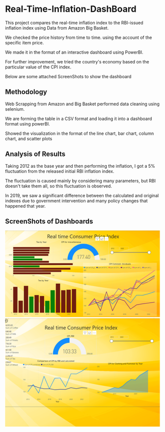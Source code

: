 # Real-Time-Inflation-DashBoard 
This project compares the real-time inflation index to the RBI-issued inflation index using Data from Amazon Big Basket.

We checked the price history from time to time. using the account of the specific item price.

We made it in the format of an interactive dashboard using PowerBI. 

For further improvement, we tried the country's economy based on the particular value of the CPI index. 

Below are some attached ScreenShots to show the dashboard

## Methodology 
Web Scrapping from Amazon and Big Basket performed data cleaning using selenium.

We are forming the table in a CSV format and loading it into a dashboard format using powerBI. 

Showed the visualization in the format of the line chart, bar chart, column chart, and scatter plots

## Analysis of Results
Taking 2012 as the base year and then performing the inflation, I got a 5% fluctuation from the released initial RBI inflation index.

The fluctuation is caused mainly by considering many parameters, but RBI doesn't take them all, so this fluctuation is observed. 

In 2019, we saw a significant difference between the calculated and original indexes due to government intervention and many policy changes that happened that year. 


## ScreenShots of Dashboards
![Alt Text](https://github.com/vageesh1/Real-Time-Inflation-DashBoard/blob/main/Dashboard%20ScreenShot%201.png)
![Alt Text](https://github.com/vageesh1/Real-Time-Inflation-DashBoard/blob/main/Dashboard%20ScreenShot%202.png)
